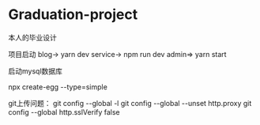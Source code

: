 # Graduation-project
本人的毕业设计

项目启动
blog-> yarn dev
service-> npm run dev
admin=> yarn start

启动mysql数据库

npx create-egg --type=simple

git上传问题：
git config --global -l 
git config --global --unset http.proxy
git config --global http.sslVerify false